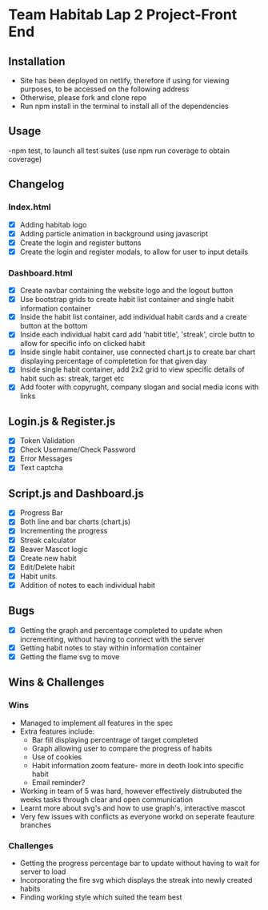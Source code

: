 # Team Habitab Lap 2 Project-Front End

## Installation
* Site has been deployed on netlify, therefore if using for viewing purposes, to be accessed on the following address
* Otherwise, please fork and clone repo
* Run npm install in the terminal to install all of the dependencies

## Usage
-npm test, to launch all test suites (use npm run coverage to obtain coverage)

## Changelog
### Index.html
- [x] Adding habitab logo
- [x] Adding particle animation in background using javascript
- [x] Create the login and register buttons
- [x] Create the login and register modals, to allow for user to input details

### Dashboard.html
- [x] Create navbar containing the website logo and the logout button
- [x] Use bootstrap grids to create habit list container and single habit information container
- [x] Inside the habit list container, add individual habit cards and a create button at the bottom
- [x] Inside each individual habit card add 'habit title', 'streak', circle buttn to allow for specific info on clicked habit
- [x] Inside single habit container, use connected chart.js to create bar chart displaying percentage of completetion for that given day
- [x] Inside single habit container, add 2x2 grid to view specific details of habit such as: streak, target etc
- [x] Add footer with copyrught, company slogan and social media icons with links

## Login.js & Register.js
- [x] Token Validation
- [x] Check Username/Check Password
- [x] Error Messages
- [x] Text captcha

## Script.js and Dashboard.js
- [x] Progress Bar
- [x] Both line and bar charts (chart.js)
- [x] Incrementing the progress
- [x] Streak calculator
- [x] Beaver Mascot logic
- [x] Create new habit
- [x] Edit/Delete habit
- [x] Habit units
- [x] Addition of notes to each individual habit

## Bugs
- [x] Getting the graph and percentage completed to update when incrementing, without having to connect with the server
- [x] Getting habit notes to stay within information container
- [x] Getting the flame svg to move

## Wins & Challenges
### Wins
* Managed to implement all features in the spec
* Extra features include: 
   * Bar fill displaying percentrage of target completed
   * Graph allowing user to compare the progress of habits
   * Use of cookies
   * Habit information zoom feature- more in deoth look   into specific habit
   * Email reminder?
* Working in team of 5 was hard, however effectively distrubuted the weeks tasks through clear and open communication
* Learnt more about svg's and how to use graph's, interactive mascot
* Very few issues with conflicts as everyone workd on seperate feauture branches

### Challenges
* Getting the progress percentage bar to update without having to wait for server to load
* Incorporating the fire svg which displays the streak into newly created habits
* Finding working style which suited the team best